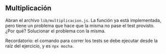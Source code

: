 ## Multiplicación

Abran el archivo `lib/multiplicacion.js`. La función ya está implementada, pero tiene un problema que hace que la misma no pase el test provisto. ¿Por qué? Solucionar el problema con la misma.

Recordatorio: el comando para correr los tests se debe ejecutar desde la raíz del ejercicio, y es `npx mocha`.